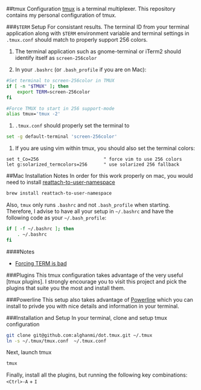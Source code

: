 ##tmux Configuration
[tmux](https://tmux.github.io/) is a terminal multiplexer. This repository contains my personal configuration of tmux.

###`$TERM` Setup
For consistant results. The terminal ID from your terminal application along with `$TERM` environment variable and terminal settings in `.tmux.conf` should match to properly support 256 colors.

1. The terminal application such as gnome-terminal or iTerm2 should identify itself as `screen-256color`

1. In your `.bashrc` (or `.bash_profile` if you are on Mac):
```bash
#Set terminal to screen-256color in TMUX
if [ -n "$TMUX" ]; then
	export TERM=screen-256color
fi

#Force TMUX to start in 256 support-mode
alias tmux='tmux -2'
```

1. `.tmux.conf` should properly set the terminal to
```bash
set -g default-terminal 'screen-256color'
```

1. If you are using vim within tmux, you should also set the terminal colors:
```
set t_Co=256                        " force vim to use 256 colors
let g:solarized_termcolors=256      " use solarized 256 fallback
```

##Mac Installation Notes
In order for this work properly on mac, you would need to install [reattach-to-user-namespace](https://github.com/ChrisJohnsen/tmux-MacOSX-pasteboard/)

```bash
brew install reattach-to-user-namespace
```

Also, `tmux` only runs `.bashrc` and not `.bash_profile` when starting. Therefore, I advise to have all your setup in `~/.bashrc` and have the following code as your `~/.bash_profile`:
```bash
if [ -f ~/.bashrc ]; then
	. ~/.bashrc
fi
```

####Notes
  + [Forcing TERM is bad](http://blog.sanctum.geek.nz/term-strings/)

###Plugins
This tmux configuration takes advantage of the very useful [tmux plugins]. I strongly encourage you to visit this project and pick the plugins that suite you the most and install them.

###Powerline
This setup also takes advantage of [Powerline](http://powerline.readthedocs.org/en/master/index.html) which you can install to privde you with nice details and information in your terminal.

###Installation and Setup
In your terminal, clone and setup tmux configuration

```bash
git clone git@github.com:alghanmi/dot.tmux.git ~/.tmux
ln -s ~/.tmux/tmux.conf  ~/.tmux.conf
```

Next, launch tmux
```bash
tmux
```

Finally, install all the plugins, but running the following key combinations: `<Ctrl>-A` + `I`
